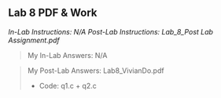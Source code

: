 ## Lab 8 PDF & Work

*In-Lab Instructions: N/A*
*Post-Lab Instructions: Lab_8_Post Lab Assignment.pdf*

>My In-Lab Answers: N/A

>My Post-Lab Answers: Lab8_VivianDo.pdf
>* Code: q1.c + q2.c
